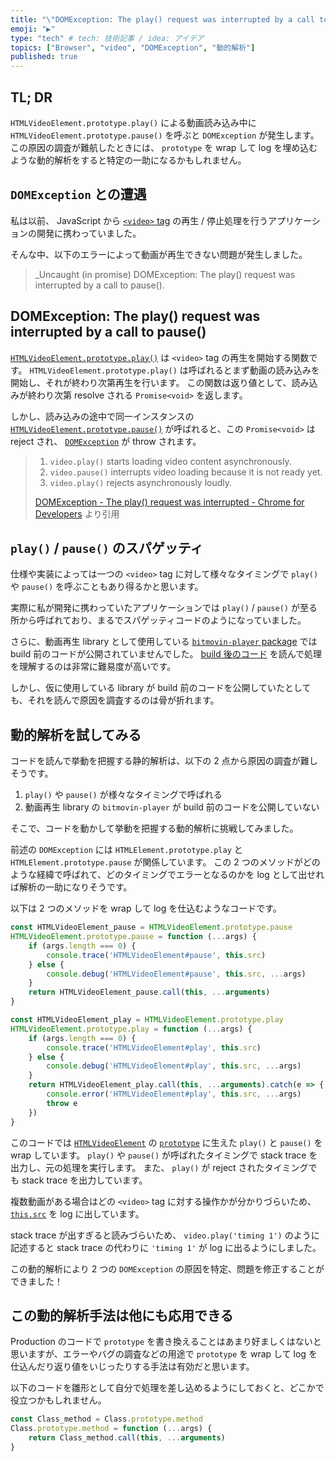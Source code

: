 ```yaml
---
title: "\"DOMException: The play() request was interrupted by a call to pause()\" の原因を調査する"
emoji: "▶︎"
type: "tech" # tech: 技術記事 / idea: アイデア
topics: ["Browser", "video", "DOMException", "動的解析"]
published: true
---
```


## TL; DR

`HTMLVideoElement.prototype.play()` による動画読み込み中に `HTMLVideoElement.prototype.pause()` を呼ぶと `DOMException` が発生します。
この原因の調査が難航したときには、 `prototype` を wrap して log を埋め込むような動的解析をすると特定の一助になるかもしれません。

## `DOMException` との遭遇

私は以前、 JavaScript から [`<video>` tag](https://developer.mozilla.org/docs/Web/HTML/Element/video) の再生 / 停止処理を行うアプリケーションの開発に携わっていました。

そんな中、以下のエラーによって動画が再生できない問題が発生しました。

> _Uncaught (in promise) DOMException: The play() request was interrupted by a call to pause().

## DOMException: The play() request was interrupted by a call to pause()

[`HTMLVideoElement.prototype.play()`](https://developer.mozilla.org/docs/Web/API/HTMLMediaElement/play) は `<video>` tag の再生を開始する関数です。
`HTMLVideoElement.prototype.play()` は呼ばれるとまず動画の読み込みを開始し、それが終わり次第再生を行います。
この関数は返り値として、読み込みが終わり次第 resolve される `Promise<void>` を返します。

しかし、読み込みの途中で同一インスタンスの [`HTMLVideoElement.prototype.pause()`](https://developer.mozilla.org/docs/Web/API/HTMLMediaElement/pause) が呼ばれると、この `Promise<void>` は reject され、 [`DOMException`](https://developer.mozilla.org/docs/Web/API/DOMException) が throw されます。

> 1. `video.play()` starts loading video content asynchronously.
> 2. `video.pause()` interrupts video loading because it is not ready yet.
> 3. `video.play()` rejects asynchronously loudly.
>
> [DOMException - The play() request was interrupted - Chrome for Developers](https://developer.chrome.com/blog/play-request-was-interrupted/#what-is-causing-this) より引用

## `play()` / `pause()` のスパゲッティ

仕様や実装によっては一つの `<video>` tag に対して様々なタイミングで `play()` や `pause()` を呼ぶこともあり得るかと思います。

実際に私が開発に携わっていたアプリケーションでは `play()` / `pause()` が至る所から呼ばれており、まるでスパゲッティコードのようになっていました。

さらに、動画再生 library として使用している [`bitmovin-player` package](https://www.npmjs.com/package/bitmovin-player) では build 前のコードが公開されていませんでした。
[build 後のコード](https://unpkg.com/bitmovin-player@8.134.0/bitmovinplayer.js) を読んで処理を理解するのは非常に難易度が高いです。

しかし、仮に使用している library が build 前のコードを公開していたとしても、それを読んで原因を調査するのは骨が折れます。

## 動的解析を試してみる

コードを読んで挙動を把握する静的解析は、以下の 2 点から原因の調査が難しそうです。

1. `play()` や `pause()` が様々なタイミングで呼ばれる
2. 動画再生 library の `bitmovin-player` が build 前のコードを公開していない

そこで、コードを動かして挙動を把握する動的解析に挑戦してみました。

前述の `DOMException` には `HTMLElement.prototype.play` と `HTMLElement.prototype.pause` が関係しています。
この 2 つのメソッドがどのような経緯で呼ばれて、どのタイミングでエラーとなるのかを log として出せれば解析の一助になりそうです。

以下は 2 つのメソッドを wrap して log を仕込むようなコードです。
```js
const HTMLVideoElement_pause = HTMLVideoElement.prototype.pause
HTMLVideoElement.prototype.pause = function (...args) {
	if (args.length === 0) {
		console.trace('HTMLVideoElement#pause', this.src)
	} else {
		console.debug('HTMLVideoElement#pause', this.src, ...args)
	}
	return HTMLVideoElement_pause.call(this, ...arguments)
}

const HTMLVideoElement_play = HTMLVideoElement.prototype.play
HTMLVideoElement.prototype.play = function (...args) {
	if (args.length === 0) {
		console.trace('HTMLVideoElement#play', this.src)
	} else {
		console.debug('HTMLVideoElement#play', this.src, ...args)
	}
	return HTMLVideoElement_play.call(this, ...arguments).catch(e => {
		console.error('HTMLVideoElement#play', this.src, ...args)
		throw e
	})
}
```

このコードでは [`HTMLVideoElement`](https://developer.mozilla.org/docs/Web/API/HTMLVideoElement) の [`prototype`](https://developer.mozilla.org/docs/Glossary/Prototype) に生えた `play()` と `pause()` を wrap しています。
`play()` や `pause()` が呼ばれたタイミングで stack trace を出力し、元の処理を実行します。
また、 `play()` が reject されたタイミングでも stack trace を出力しています。

複数動画がある場合はどの `<video>` tag に対する操作かが分かりづらいため、 [`this.src`](https://developer.mozilla.org/docs/Web/HTML/Element/video#src) を log に出しています。

stack trace が出すぎると読みづらいため、 `video.play('timing 1')` のように記述すると stack trace の代わりに `'timing 1'` が log に出るようにしました。

この動的解析により 2 つの `DOMException` の原因を特定、問題を修正することができました！

## この動的解析手法は他にも応用できる

Production のコードで `prototype` を書き換えることはあまり好ましくはないと思いますが、エラーやバグの調査などの用途で `prototype` を wrap して log を仕込んだり返り値をいじったりする手法は有効だと思います。

以下のコードを雛形として自分で処理を差し込めるようにしておくと、どこかで役立つかもしれません。
```js
const Class_method = Class.prototype.method
Class.prototype.method = function (...args) {
	return Class_method.call(this, ...arguments)
}
```
